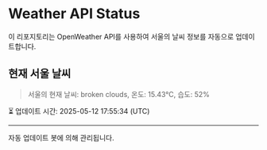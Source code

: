 
# Weather API Status

이 리포지토리는 OpenWeather API를 사용하여 서울의 날씨 정보를 자동으로 업데이트합니다.

## 현재 서울 날씨
> 서울의 현재 날씨: broken clouds, 온도: 15.43°C, 습도: 52%

⏳ 업데이트 시간: 2025-05-12 17:55:34 (UTC)

---
자동 업데이트 봇에 의해 관리됩니다.
